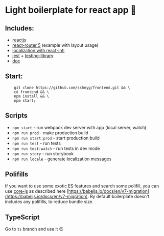# Light boilerplate for react app 🤘

## Includes:

- [reactjs](https://reactjs.org/)
- [react-router 5](https://reacttraining.com/react-router/) (example with layout
  usage)
- [localization with react-intl](https://github.com/formatjs/react-intl)
- [jest](https://jestjs.io/) + [testing-library](https://testing-library.com/)
- [doc](https://storybook.js.org/)

## Start:

```shell
    git clone https://github.com/sshmyg/frontend.git && \
    cd frontend && \
    npm install && \
    npm start;
```

## Scripts

- `npm start` - run webpack dev server with app (local server, watch)
- `npm run prod` - make production build
- `npm run start:prod` - start production build
- `npm run test` - run tests
- `npm run test:watch` - run tests in dev mode
- `npm run story` - run storybook
- `npm run locale` - generate localization messages

## Polifills

If you want to use some exotic ES features and search some polifill, you can use
[core-js](https://github.com/zloirock/core-js) as described here
[https://babeljs.io/docs/en/v7-migration](https://babeljs.io/docs/en/v7-migration).
By default boilerplate doesn't includes any polifills, to reduce bundle size.

## TypeScript

Go to `ts` branch and use it 😉
